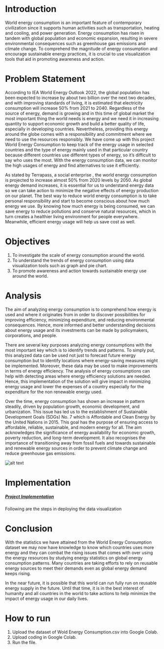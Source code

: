 
# Introduction 

World energy consumption is an important feature of contemporary civilization since it supports human activities such as transportation, heating and cooling, and power generation. Energy consumption has risen in tandem with global population and economic expansion, resulting in severe environmental consequences such as greenhouse gas emissions and climate change. To comprehend the magnitude of energy consumption and encourage sustainable energy practices, it is crucial to use visualization tools that aid in promoting awareness and action.

# Problem Statement

According to IEA World Energy Outlook 2022, the global population has been expected to increase by about two billion over the next two decades, and with improving standards of living, it is estimated that electricity consumption will increase 50% from 2021 to 2040. Regardless of the source of energy, demand is growing and in this time of global market the most important thing the world needs is energy and we need it in increasing quantity to support economic growth and build a better quality of life, especially in developing countries. Nevertheless, providing this energy around the globe comes with a responsibility and commitment where we need to use the resources responsibly. We have come up with this project World Energy Consumption to keep track of the energy usage in selected countries and the type of energy mainly used in that particular country because different countries use different types of energy, so it’s difficult to say who uses the most. With the energy consumption data, we can monitor the high usages of energy and find alternatives to use it efficiently.

As stated by Terrapass, a social enterprise , the world energy consumption is projected to increase almost 50% from 2020 levels by 2050. As global energy demand increases, it is essential for us to understand energy data so we can take action to minimize the negative effects of energy production on our planet. The best way to reduce world energy consumption is to take personal responsibility and start to become conscious about how much energy we use. By knowing how much energy is being consumed, we can save energy to reduce pollutions and conserve natural resources, which in turn creates a healthier living environment for people everywhere. Meanwhile, efficient energy usage will help us save cost as well. 


# Objectives
1) To investigate the scale of energy consumption around the world.
2) To understand the trends of energy consumption using data visualization tools such as graph and pie chart.
3) To promote awareness and action towards sustainable energy use around the world.

# Analysis
The aim of analyzing energy consumption is to comprehend how energy is used and where it originates from in order to discover possibilities for improving efficiency, minimizing expenditure, and reducing environmental consequences. Hence, more informed and better understanding decisions about energy usage and its investments can be made by policymakers, corporations, and people.

There are several key purposes analyzing energy consumptions with the most important key which is to identify trends and patterns. To simply put, this analyzed data can be used not just to forecast future energy consumption but to identify locations where energy-saving measures might be implemented. Moreover, these data may be used to make improvements in terms of energy efficiency. The analysis of energy consumptions can help with detecting areas where energy efficiency solutions are needed.  Hence, this implementation of the solution will give impact in minimizing energy usage and lower the expenses of a country especially for the expenditure for the non renewable energy used.

Over the time, energy consumption has shown an increase in pattern steadily, driven by population growth, economic development, and urbanization. This issue has led us to the establishment of Sustainable Development Goals (SDGs) No. 7 which is Affordable and Clean Energy by the United Nations in 2015. This goal has the purpose of ensuring access to affordable, reliable, sustainable, and modern energy for all. The aim acknowledges the significance of energy availability for economic growth, poverty reduction, and long-term development. It also recognises the importance of transitioning away from fossil fuels and towards sustainable and renewable energy sources in order to prevent climate change and reduce greenhouse gas emissions.

![alt text](https://sdgs.un.org/sites/default/files/2022-07/SDG%20Report%202022_Goal%207%20infographic.png)

# Implementation
##### [Project Implementation](Implementation/Implementation.md)
Following are the steps in deploying the data visualization 

# Conclusion

With the statistics we have attained from the World Energy Consumption dataset we may now have knowledge to know which countries uses more energy and they can combat the rising issues that comes with over using the energy resources by studying energy statistics on global energy consumption patterns. Many countries are taking efforts to rely on reusable energy sources to meet their demands even as global energy demand keeps rising. 

In the near future, it is possible that this world can run fully run on reusable energy supply in the future. Until that time, it is in the best interest of humanity and all countries in the world to take actions to help minimize the impact of energy usage in our daily lives. 



# How to run
1) Upload the dataset of Wold Energy Consumption.csv into Google Colab.
2) Upload coding in Google Colab.
3) Run the file.


